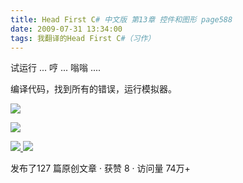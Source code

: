```yaml
---
title: Head First C# 中文版 第13章 控件和图形 page588
date: 2009-07-31 13:34:00
tags: 我翻译的Head First C#（习作）
---
```

试运行  ...  哼  ...  嗡嗡  ....

编译代码，找到所有的错误，运行模拟器。

![](https://p-blog.csdn.net/images/p_blog_csdn_net/cuipengfei1/EntryImages/20090731/2009-07-31_13-29-45.jpg)

![](https://p-blog.csdn.net/images/p_blog_csdn_net/cuipengfei1/EntryImages/20090731/2009-07-31_13-29-58.jpg)



[ ![](https://profile.csdnimg.cn/5/2/5/3_cuipengfei1)
![](https://g.csdnimg.cn/static/user-reg-year/1x/11.png)
](https://blog.csdn.net/cuipengfei1)



发布了127 篇原创文章  ·  获赞 8  ·  访问量 74万+

